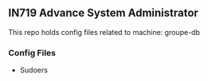 ## IN719 Advance System Administrator

This repo holds config files related to machine: groupe-db

### Config Files

- Sudoers
